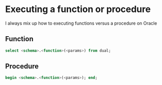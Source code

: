 # Executing a function or procedure

I always mix up how to executing functions versus a procedure on Oracle

## Function

```sql
select <schema>.<function>(<params>) from dual;
```

## Procedure

```sql
begin <schema>.<function>(<params>); end;
```
